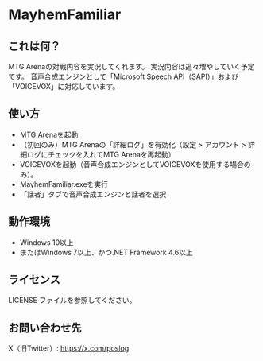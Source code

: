 # MayhemFamiliar

これは何？
---------
MTG Arenaの対戦内容を実況してくれます。
実況内容は追々増やしていく予定です。
音声合成エンジンとして「Microsoft Speech API（SAPI）」および「VOICEVOX」に対応しています。

使い方
------
- MTG Arenaを起動
- （初回のみ）MTG Arenaの「詳細ログ」を有効化（設定 > アカウント > 詳細ログにチェックを入れてMTG Arenaを再起動）
- VOICEVOXを起動（音声合成エンジンとしてVOICEVOXを使用する場合のみ）。
- MayhemFamiliar.exeを実行
- 「話者」タブで音声合成エンジンと話者を選択

動作環境
--------
- Windows 10以上
- またはWindows 7以上、かつ.NET Framework 4.6以上

ライセンス
----------
LICENSE ファイルを参照してください。

お問い合わせ先
-------------
X（旧Twitter）: https://x.com/poslog
